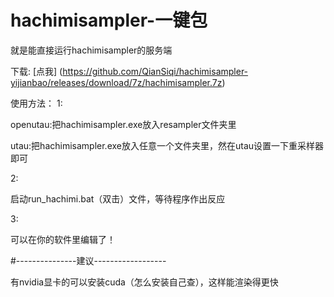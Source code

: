 # hachimisampler-一键包
就是能直接运行hachimisampler的服务端

下载: [点我] (https://github.com/QianSiqi/hachimisampler-yijianbao/releases/download/7z/hachimisampler.7z) 

使用方法：
1:

openutau:把hachimisampler.exe放入resampler文件夹里

utau:把hachimisampler.exe放入任意一个文件夹里，然在utau设置一下重采样器即可

2:

启动run_hachimi.bat（双击）文件，等待程序作出反应

3:

可以在你的软件里编辑了！

#---------------建议------------------

有nvidia显卡的可以安装cuda（怎么安装自己查），这样能渲染得更快
